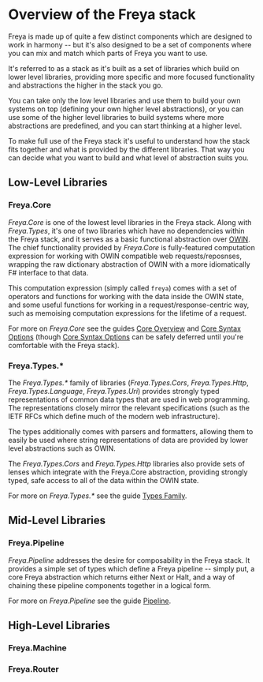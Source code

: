 # Overview of the Freya stack

Freya is made up of quite a few distinct components which are designed to work in harmony -- but it's also designed to be a set of components where you can mix and match which parts of Freya you want to use.

It's referred to as a stack as it's built as a set of libraries which build on lower level libraries, providing more specific and more focused functionality and abstractions the higher in the stack you go.

You can take only the low level libraries and use them to build your own systems on top (defining your own higher level abstractions), or you can use some of the higher level libraries to build systems where more abstractions are predefined, and you can start thinking at a higher level.

To make full use of the Freya stack it's useful to understand how the stack fits together and what is provided by the different libraries. That way you can decide what you want to build and what level of abstraction suits you.

## Low-Level Libraries

### Freya.Core

_Freya.Core_ is one of the lowest level libraries in the Freya stack. Along with _Freya.Types_, it's one of two libraries which have no dependencies within the Freya stack, and it serves as a basic functional abstraction over [OWIN][owin]. The chief functionality provided by _Freya.Core_ is fully-featured computation expression for working with OWIN compatible web requests/reposnses, wrapping the raw dictionary abstraction of OWIN with a more idiomatically F# interface to that data.

This computation expression (simply called `freya`) comes with a set of operators and functions for working with the data inside the OWIN state, and some useful functions for working in a request/response-centric way, such as memoising computation expressions for the lifetime of a request.

For more on _Freya.Core_ see the guides [Core Overview][core-overview] and [Core Syntax Options][core-syntax] (though [Core Syntax Options][core-syntax] can be safely deferred until you're comfortable with the Freya stack).

### Freya.Types.*

The _Freya.Types.*_ family of libraries (_Freya.Types.Cors_, _Freya.Types.Http_, _Freya.Types.Language_, _Freya.Types.Uri_) provides strongly typed representations of common data types that are used in web programming. The representations closely mirror the relevant specifications (such as the IETF RFCs which define much of the modern web infrastructure).

The types additionally comes with parsers and formatters, allowing them to easily be used where string representations of data are provided by lower level abstractions such as OWIN.

The _Freya.Types.Cors_ and _Freya.Types.Http_ libraries also provide sets of lenses which integrate with the Freya.Core abstraction, providing strongly typed, safe access to all of the data within the OWIN state.

For more on _Freya.Types.*_ see the guide [Types Family][types-family].

## Mid-Level Libraries

### Freya.Pipeline

_Freya.Pipeline_ addresses the desire for composability in the Freya stack. It provides a simple set of types which define a Freya pipeline -- simply put, a core Freya abstraction which returns either Next or Halt, and a way of chaining these pipeline components together in a logical form.

For more on _Freya.Pipeline_ see the guide [Pipeline][pipeline].

## High-Level Libraries

### Freya.Machine

### Freya.Router

[OWIN]: http://owin.org

[core-overview]: ./core-overview.md
[core-syntax]: ./core-computation-expressions-or-operators.md

[types-family]: ./types-understanding-the-family.md

[pipeline]: ./pipeline-composition.md

